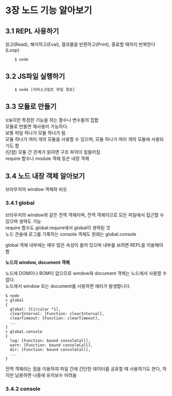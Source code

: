 # 3장 노드 기능 알아보기

## 3.1 REPL 사용하기

읽고(Read), 해석하고(Eval), 결과물을 반환하고(Print), 종료할 때까지 반복한다(Loop)

```
    $ node
```

## 3.2 JS파일 실행하기

```
    $ node [자바스크립트 파일 경로]
```

## 3.3 모듈로 만들기

`모듈`이란 특정한 기능을 하는 함수나 변수들의 집합  
모듈로 만들면 재사용이 가능하다.  
보통 파일 하나가 모듈 하나가 됨  
모듈 하나가 여러 개의 모듈을 사용할 수 있으며, 모듈 하나가 여러 개의 모듈에 사용되기도 함  
(단점) 모듈 간 관계가 얽히면 구조 파악이 힘들어짐  
require 함수나 module 객체 등은 내장 객체

## 3.4 노드 내장 객체 알아보기

브라우저의 window 객체와 비슷

### 3.4.1 global

브라우저의 window와 같은 전역 객체이며, 전역 객체이므로 모든 파일에서 접근할 수 있으며 생략도 가능  
require 함수도 global.require에서 global이 생략된 것  
노드 콘솔에 로그를 기록하는 console 객체도 원래는 global.console

global 객체 내부에는 매우 많은 속성이 들어 있으며 내부를 보려면 REPL을 이용해야 함

**노드의 window, document 객체**

노드에 DOM이나 BOM이 없으므로 window와 document 객체는 노드에서 사용할 수 없다.  
노드에서 window 또는 document를 사용하면 에러가 발생합니다.

```JS
$ node
> global
{
  global: [Circular *1],
  clearInterval: [Function: clearInterval],
  clearTimeout: [Function: clearTimeout],
  ...
}
> global.console
{
  log: [Function: bound consoleCall],
  warn: [Function: bound consoleCall],
  dir: [Function: bound consoleCall],
  ...
}
```

전역 객체라는 점을 이용하여 파일 간에 간단한 데이터를 공유할 때 사용하기도 한다, 하지만 남용하면 나중에 유지보수 어려움

### 3.4.2 console
